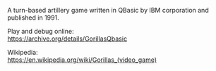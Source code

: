 A turn-based artillery game written in QBasic by IBM corporation and published in 1991.

Play and debug online:<br />
https://archive.org/details/GorillasQbasic<br />

Wikipedia:<br />
https://en.wikipedia.org/wiki/Gorillas_(video_game)
